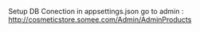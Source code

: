 Setup DB Conection in appsettings.json
go to admin : http://cosmeticstore.somee.com/Admin/AdminProducts
